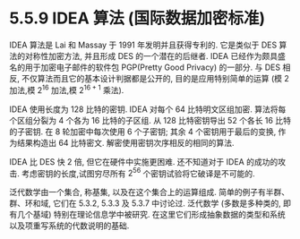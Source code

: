 # 5.5.9 IDEA 算法 (国际数据加密标准)

IDEA 算法是 Lai 和 Massay 于 1991 年发明并且获得专利的. 它是类似于 DES 算法的对称性加密方法, 并且形成 DES 的一个潜在的后继者. IDEA 已经作为颇具盛名的用于加密电子邮件的软件包 PGP(Pretty Good Privacy) 的一部分. 与 DES 相反, 不仅算法而且它的基本设计判据都是公开的, 目的是应用特别简单的运算 (模 2 加法,模 ${2}^{16}$ 加法,模 ${2}^{{16} + 1}$ 乘法).

IDEA 使用长度为 128 比特的密钥. IDEA 对每个 64 比特明文区组加密. 算法将每个区组分裂为 4 个各为 16 比特的子区组. 从 128 比特密钥导出 52 个各长 16 比特的子密钥. 在 8 轮加密中每次使用 6 个子密钥; 其余 4 个密钥用于最后的变换, 作为结果构造出 64 比特密文. 解密使用密钥次序相反的相同的算法.

IDEA 比 DES 快 2 倍, 但它在硬件中实施更困难. 还不知道对于 IDEA 的成功的攻击. 考虑密钥的长度,试图穷尽所有 ${2}^{56}$ 个密钥试验将它破译是不可能的.


泛代数学由一个集合, 称基集, 以及在这个集合上的运算组成. 简单的例子有半群、群、环和域, 它们在 5.3.2, 5.3.3 及 5.3.7 中讨论过. 泛代数学 (多数是多种类的, 即有几个基域) 特别在理论信息学中被研究. 在这里它们形成抽象数据的类型和系统以及项重写系统的代数说明的基础.
